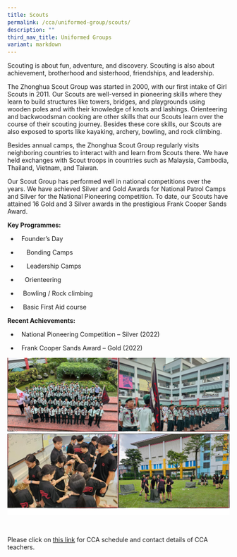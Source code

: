```yaml
---
title: Scouts
permalink: /cca/uniformed-group/scouts/
description: ""
third_nav_title: Uniformed Groups
variant: markdown
---
```

Scouting is about fun, adventure, and discovery. Scouting is also about achievement, brotherhood and sisterhood, friendships, and leadership.

The Zhonghua Scout Group was started in 2000, with our first intake of Girl Scouts in 2011. Our Scouts are well-versed in pioneering skills where they learn to build structures like towers, bridges, and playgrounds using wooden poles and with their knowledge of knots and lashings. Orienteering and backwoodsman cooking are other skills that our Scouts learn over the course of their scouting journey. Besides these core skills, our Scouts are also exposed to sports like kayaking, archery, bowling, and rock climbing.

Besides annual camps, the Zhonghua Scout Group regularly visits neighboring countries to interact with and learn from Scouts there. We have held exchanges with Scout troops in countries such as Malaysia, Cambodia, Thailand, Vietnam, and Taiwan.

Our Scout Group has performed well in national competitions over the years. We have achieved Silver and Gold Awards for National Patrol Camps and Silver for the National Pioneering competition. To date, our Scouts have attained 16 Gold and 3 Silver awards in the prestigious Frank Cooper Sands Award.

**Key Programmes:**
*  &nbsp; Founder’s Day

*  &nbsp;&nbsp;&nbsp;&nbsp; Bonding Camps

*  &nbsp;&nbsp;&nbsp;&nbsp; Leadership Camps

*  &nbsp;&nbsp;&nbsp; Orienteering

*  &nbsp;&nbsp; Bowling / Rock climbing

*  &nbsp;&nbsp; Basic First Aid course

**Recent Achievements:**
* &nbsp; National Pioneering Competition – Silver (2022)

* &nbsp;&nbsp;Frank Cooper Sands Award – Gold (2022)

![](/images/Scouts.jpg)

<br clear="left">

Please click on [this link](https://www.zhonghuasec.moe.edu.sg/cca/schedule/) for CCA schedule and contact details of CCA teachers.